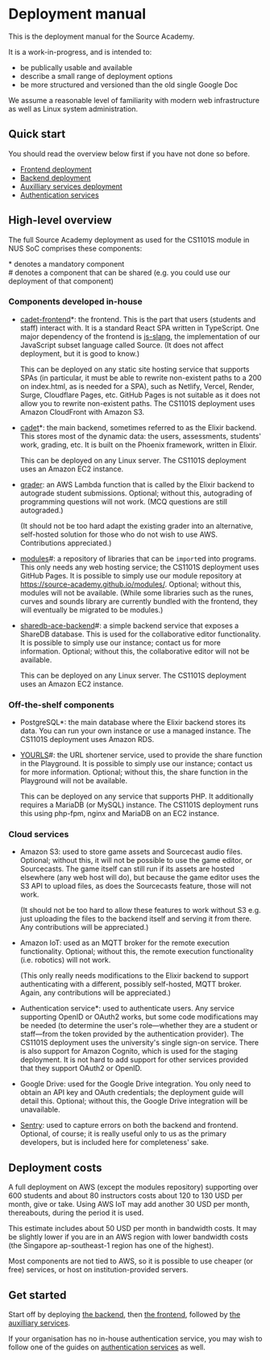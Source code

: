 # Deployment manual

This is the deployment manual for the Source Academy.

It is a work-in-progress, and is intended to:

- be publically usable and available
- describe a small range of deployment options
- be more structured and versioned than the old single Google Doc

We assume a reasonable level of familiarity with modern web infrastructure as
well as Linux system administration.

## Quick start

You should read the overview below first if you have not done so before.

- [Frontend deployment](frontend/index.md)
- [Backend deployment](backend/index.md)
- [Auxilliary services deployment](aux/index.md)
- [Authentication services](auth/index.md)

## High-level overview

The full Source Academy deployment as used for the CS1101S module in NUS SoC comprises these components:

\* denotes a mandatory component\
\# denotes a component that can be shared (e.g. you could use our deployment of that component)

### Components developed in-house

- [cadet-frontend](https://github.com/source-academy/cadet-frontend)*: the frontend. This is the part that users
  (students and staff) interact with. It is a standard React SPA written in TypeScript. One major dependency of the
  frontend is [js-slang](https://github.com/source-academy/js-slang), the implementation of our JavaScript subset
  language called Source. (It does not affect deployment, but it is good to know.)

  This can be deployed on any static site hosting service that supports SPAs (in particular, it must be able to rewrite
  non-existent paths to a 200 on index.html, as is needed for a SPA), such as Netlify, Vercel, Render, Surge, Cloudflare
  Pages, etc. GitHub Pages is not suitable as it does not allow you to rewrite non-existent paths. The CS1101S
  deployment uses Amazon CloudFront with Amazon S3.

- [cadet](https://github.com/source-academy/cadet)*: the main backend, sometimes referred to as the Elixir backend. This
  stores most of the dynamic data: the users, assessments, students' work, grading, etc. It is built on the Phoenix
  framework, written in Elixir.

  This can be deployed on any Linux server. The CS1101S deployment uses an Amazon EC2 instance.

- [grader](https://github.com/source-academy/grader): an AWS Lambda function that is called by the Elixir backend to
  autograde student submissions. Optional; without this, autograding of programming questions will not work. (MCQ
  questions are still autograded.)

  (It should not be too hard adapt the existing grader into an alternative, self-hosted solution for those who do not
  wish to use AWS. Contributions appreciated.)

- [modules](https://github.com/source-academy/modules)#: a repository of libraries that can be `import`ed into programs.
  This only needs any web hosting service; the CS1101S deployment uses GitHub Pages. It is possible to simply use our
  module repository at https://source-academy.github.io/modules/. Optional; without this, modules will not be available.
  (While some libraries such as the runes, curves and sounds library are currently bundled with the frontend, they will
  eventually be migrated to be modules.)

- [sharedb-ace-backend](https://github.com/source-academy/sharedb-ace-backend)#: a simple backend service that exposes a
  ShareDB database. This is used for the collaborative editor functionality. It is possible to simply use our instance;
  contact us for more information. Optional; without this, the collaborative editor will not be available.

  This can be deployed on any Linux server. The CS1101S deployment uses an Amazon EC2 instance.

### Off-the-shelf components

- PostgreSQL*: the main database where the Elixir backend stores its data. You can run your own instance or use a
  managed instance. The CS1101S deployment uses Amazon RDS.

- [YOURLS](https://github.com/YOURLS/YOURLS)#: the URL shortener service, used to provide the share function in the
  Playground. It is possible to simply use our instance; contact us for more information. Optional; without this, the
  share function in the Playground will not be available.

  This can be deployed on any service that supports PHP. It additionally requires a MariaDB (or MySQL) instance. The
  CS1101S deployment runs this using php-fpm, nginx and MariaDB on an EC2 instance.

### Cloud services

- Amazon S3: used to store game assets and Sourcecast audio files. Optional; without this, it will not be possible to
  use the game editor, or Sourcecasts. The game itself can still run if its assets are hosted elsewhere (any web host
  will do), but because the game editor uses the S3 API to upload files, as does the Sourcecasts feature, those will not
  work.

  (It should not be too hard to allow these features to work without S3 e.g. just uploading the files to the backend
  itself and serving it from there. Any contributions will be appreciated.)

- Amazon IoT: used as an MQTT broker for the remote execution functionality. Optional; without this, the remote
  execution functionality (i.e. robotics) will not work.

  (This only really needs modifications to the Elixir backend to support authenticating with a different, possibly
  self-hosted, MQTT broker. Again, any contributions will be appreciated.)

- Authentication service*: used to authenticate users. Any service supporting OpenID or OAuth2 works, but some code
  modifications may be needed (to determine the user's role&mdash;whether they are a student or staff&mdash;from the
  token provided by the authentication provider). The CS1101S deployment uses the university's single sign-on service.
  There is also support for Amazon Cognito, which is used for the staging deployment. It is not hard to add support for
  other services provided that they support OAuth2 or OpenID.

- Google Drive: used for the Google Drive integration. You only need to obtain an API key and OAuth credentials; the
  deployment guide will detail this. Optional; without this, the Google Drive integration will be unavailable.

- [Sentry](https://sentry.io): used to capture errors on both the backend and frontend. Optional, of course; it is
  really useful only to us as the primary developers, but is included here for completeness' sake.

## Deployment costs

A full deployment on AWS (except the modules repository) supporting over 600 students and about 80 instructors costs
about 120 to 130 USD per month, give or take. Using AWS IoT may add another 30 USD per month, thereabouts, during the
period it is used.

This estimate includes about 50 USD per month in bandwidth costs. It may be slightly lower if you are in an AWS region
with lower bandwidth costs (the Singapore ap-southeast-1 region has one of the highest).

Most components are not tied to AWS, so it is possible to use cheaper (or free) services, or host on
institution-provided servers.

## Get started

Start off by deploying [the backend](backend/index.md), then [the frontend](frontend/index.md), followed by [the
auxilliary services](aux/index.md).

If your organisation has no in-house authentication service, you may wish to follow one of the guides on [authentication
services](auth/index.md) as well.
